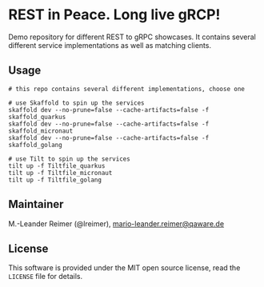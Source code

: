 # REST in Peace. Long live gRCP!

Demo repository for different REST to gRPC showcases. It contains several different service implementations as well as matching clients.

## Usage

```shell
# this repo contains several different implementations, choose one

# use Skaffold to spin up the services
skaffold dev --no-prune=false --cache-artifacts=false -f skaffold_quarkus
skaffold dev --no-prune=false --cache-artifacts=false -f skaffold_micronaut
skaffold dev --no-prune=false --cache-artifacts=false -f skaffold_golang

# use Tilt to spin up the services
tilt up -f Tiltfile_quarkus
tilt up -f Tiltfile_micronaut
tilt up -f Tiltfile_golang
```

## Maintainer

M.-Leander Reimer (@lreimer), <mario-leander.reimer@qaware.de>

## License

This software is provided under the MIT open source license, read the `LICENSE`
file for details.
